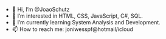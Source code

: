 - 👋 Hi, I’m @JoaoSchutz
- 👀 I’m interested in HTML, CSS, JavaScript, C#, SQL.
- 🌱 I’m currently learning System Analysis and Development.
- 📫 How to reach me: joniwesspf@hotmail/icloud 

<!---
JoaoSchutz/JoaoSchutz is a ✨ special ✨ repository because its `README.md` (this file) appears on your GitHub profile.
You can click the Preview link to take a look at your changes.
--->
